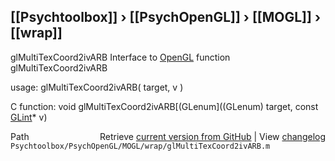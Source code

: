 ## [[Psychtoolbox]] &#8250; [[PsychOpenGL]] &#8250; [[MOGL]] &#8250; [[wrap]]

glMultiTexCoord2ivARB  Interface to [OpenGL](OpenGL) function glMultiTexCoord2ivARB  
  
usage:  glMultiTexCoord2ivARB( target, v )  
  
C function:  void glMultiTexCoord2ivARB[(GLenum]((GLenum) target, const [GLint](GLint)\* v)  




<div class="code_header" style="text-align:right;">
  <span style="float:left;">Path&nbsp;&nbsp;</span> <span class="counter">Retrieve <a href=
  "https://raw.github.com/Psychtoolbox-3/Psychtoolbox-3/beta/Psychtoolbox/PsychOpenGL/MOGL/wrap/glMultiTexCoord2ivARB.m">current version from GitHub</a> | View <a href=
  "https://github.com/Psychtoolbox-3/Psychtoolbox-3/commits/beta/Psychtoolbox/PsychOpenGL/MOGL/wrap/glMultiTexCoord2ivARB.m">changelog</a></span>
</div>
<div class="code">
  <code>Psychtoolbox/PsychOpenGL/MOGL/wrap/glMultiTexCoord2ivARB.m</code>
</div>

